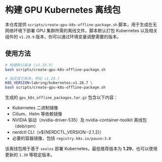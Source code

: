 # 构建 GPU Kubernetes 离线包

本仓库提供 `scripts/create-gpu-k8s-offline-package.sh` 脚本，用于生成在无网络环境下部署 GPU 集群所需的离线文件。脚本默认打包 Kubernetes 以及相关组件的 `v1.29.9` 版本，你可以通过环境变量调整需要的版本。

## 使用方法

```bash
# 构建默认版本 (v1.29.9)
bash scripts/create-gpu-k8s-offline-package.sh

# 指定其它版本，例如 v1.28.7
K8S_VERSION=labring/kubernetes:v1.28.7 \
bash scripts/create-gpu-k8s-offline-package.sh
```

生成的 `gpu_k8s_offline_packages.tar.gz` 包含以下内容：

- Kubernetes 二进制镜像
- Cilium、Helm 等依赖镜像
- NVIDIA 驱动（nvidia-driver-535）及 nvidia-container-toolkit 离线包（deb/rpm）
- nerdctl CLI（v${NERDCTL_VERSION:-2.1.2}）
- 必要的容器镜像，包括 `registry.k8s.io/pause:3.8`

该离线包用于基于 `sealos` 部署 Kubernetes，最低推荐版本为 **1.29**，也可以使用更新的 `1.30` 等稳定版本。

